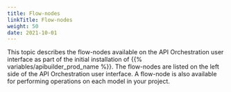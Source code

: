 ```yaml
---
title: Flow-nodes
linkTitle: Flow-nodes
weight: 50
date: 2021-10-01
---
```


This topic describes the flow-nodes available on the API Orchestration user interface as part of the initial installation of {{% variables/apibuilder_prod_name %}}. The flow-nodes are listed on the left side of the API Orchestration user interface. A flow-node is also available for performing operations on each model in your project.
